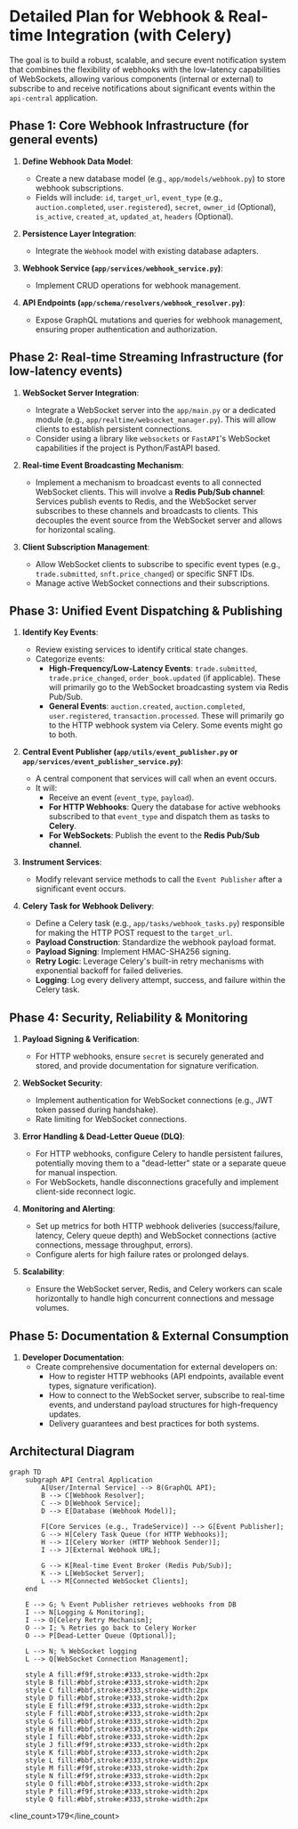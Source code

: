 # Detailed Plan for Webhook & Real-time Integration (with Celery)

The goal is to build a robust, scalable, and secure event notification system that combines the flexibility of webhooks with the low-latency capabilities of WebSockets, allowing various components (internal or external) to subscribe to and receive notifications about significant events within the `api-central` application.

## Phase 1: Core Webhook Infrastructure (for general events)

1.  **Define Webhook Data Model**:
    *   Create a new database model (e.g., `app/models/webhook.py`) to store webhook subscriptions.
    *   Fields will include: `id`, `target_url`, `event_type` (e.g., `auction.completed`, `user.registered`), `secret`, `owner_id` (Optional), `is_active`, `created_at`, `updated_at`, `headers` (Optional).

2.  **Persistence Layer Integration**:
    *   Integrate the `Webhook` model with existing database adapters.

3.  **Webhook Service (`app/services/webhook_service.py`)**:
    *   Implement CRUD operations for webhook management.

4.  **API Endpoints (`app/schema/resolvers/webhook_resolver.py`)**:
    *   Expose GraphQL mutations and queries for webhook management, ensuring proper authentication and authorization.

## Phase 2: Real-time Streaming Infrastructure (for low-latency events)

1.  **WebSocket Server Integration**:
    *   Integrate a WebSocket server into the `app/main.py` or a dedicated module (e.g., `app/realtime/websocket_manager.py`). This will allow clients to establish persistent connections.
    *   Consider using a library like `websockets` or `FastAPI`'s WebSocket capabilities if the project is Python/FastAPI based.

2.  **Real-time Event Broadcasting Mechanism**:
    *   Implement a mechanism to broadcast events to all connected WebSocket clients. This will involve a **Redis Pub/Sub channel**: Services publish events to Redis, and the WebSocket server subscribes to these channels and broadcasts to clients. This decouples the event source from the WebSocket server and allows for horizontal scaling.

3.  **Client Subscription Management**:
    *   Allow WebSocket clients to subscribe to specific event types (e.g., `trade.submitted`, `snft.price_changed`) or specific SNFT IDs.
    *   Manage active WebSocket connections and their subscriptions.

## Phase 3: Unified Event Dispatching & Publishing

1.  **Identify Key Events**:
    *   Review existing services to identify critical state changes.
    *   Categorize events:
        *   **High-Frequency/Low-Latency Events**: `trade.submitted`, `trade.price_changed`, `order_book.updated` (if applicable). These will primarily go to the WebSocket broadcasting system via Redis Pub/Sub.
        *   **General Events**: `auction.created`, `auction.completed`, `user.registered`, `transaction.processed`. These will primarily go to the HTTP webhook system via Celery. Some events might go to both.

2.  **Central Event Publisher (`app/utils/event_publisher.py` or `app/services/event_publisher_service.py`)**:
    *   A central component that services will call when an event occurs.
    *   It will:
        *   Receive an event (`event_type`, `payload`).
        *   **For HTTP Webhooks**: Query the database for active webhooks subscribed to that `event_type` and dispatch them as tasks to **Celery**.
        *   **For WebSockets**: Publish the event to the **Redis Pub/Sub channel**.

3.  **Instrument Services**:
    *   Modify relevant service methods to call the `Event Publisher` after a significant event occurs.

4.  **Celery Task for Webhook Delivery**:
    *   Define a Celery task (e.g., `app/tasks/webhook_tasks.py`) responsible for making the HTTP POST request to the `target_url`.
    *   **Payload Construction**: Standardize the webhook payload format.
    *   **Payload Signing**: Implement HMAC-SHA256 signing.
    *   **Retry Logic**: Leverage Celery's built-in retry mechanisms with exponential backoff for failed deliveries.
    *   **Logging**: Log every delivery attempt, success, and failure within the Celery task.

## Phase 4: Security, Reliability & Monitoring

1.  **Payload Signing & Verification**:
    *   For HTTP webhooks, ensure `secret` is securely generated and stored, and provide documentation for signature verification.

2.  **WebSocket Security**:
    *   Implement authentication for WebSocket connections (e.g., JWT token passed during handshake).
    *   Rate limiting for WebSocket connections.

3.  **Error Handling & Dead-Letter Queue (DLQ)**:
    *   For HTTP webhooks, configure Celery to handle persistent failures, potentially moving them to a "dead-letter" state or a separate queue for manual inspection.
    *   For WebSockets, handle disconnections gracefully and implement client-side reconnect logic.

4.  **Monitoring and Alerting**:
    *   Set up metrics for both HTTP webhook deliveries (success/failure, latency, Celery queue depth) and WebSocket connections (active connections, message throughput, errors).
    *   Configure alerts for high failure rates or prolonged delays.

5.  **Scalability**:
    *   Ensure the WebSocket server, Redis, and Celery workers can scale horizontally to handle high concurrent connections and message volumes.

## Phase 5: Documentation & External Consumption

1.  **Developer Documentation**:
    *   Create comprehensive documentation for external developers on:
        *   How to register HTTP webhooks (API endpoints, available event types, signature verification).
        *   How to connect to the WebSocket server, subscribe to real-time events, and understand payload structures for high-frequency updates.
        *   Delivery guarantees and best practices for both systems.

## Architectural Diagram

```mermaid
graph TD
    subgraph API Central Application
        A[User/Internal Service] --> B(GraphQL API);
        B --> C[Webhook Resolver];
        C --> D[Webhook Service];
        D --> E[Database (Webhook Model)];

        F[Core Services (e.g., TradeService)] --> G[Event Publisher];
        G --> H[Celery Task Queue (for HTTP Webhooks)];
        H --> I[Celery Worker (HTTP Webhook Sender)];
        I --> J[External Webhook URL];

        G --> K[Real-time Event Broker (Redis Pub/Sub)];
        K --> L[WebSocket Server];
        L --> M[Connected WebSocket Clients];
    end

    E --> G; % Event Publisher retrieves webhooks from DB
    I --> N[Logging & Monitoring];
    I --> O[Celery Retry Mechanism];
    O --> I; % Retries go back to Celery Worker
    O --> P[Dead-Letter Queue (Optional)];

    L --> N; % WebSocket logging
    L --> Q[WebSocket Connection Management];

    style A fill:#f9f,stroke:#333,stroke-width:2px
    style B fill:#bbf,stroke:#333,stroke-width:2px
    style C fill:#bbf,stroke:#333,stroke-width:2px
    style D fill:#bbf,stroke:#333,stroke-width:2px
    style E fill:#f9f,stroke:#333,stroke-width:2px
    style F fill:#bbf,stroke:#333,stroke-width:2px
    style G fill:#bbf,stroke:#333,stroke-width:2px
    style H fill:#bbf,stroke:#333,stroke-width:2px
    style I fill:#bbf,stroke:#333,stroke-width:2px
    style J fill:#f9f,stroke:#333,stroke-width:2px
    style K fill:#bbf,stroke:#333,stroke-width:2px
    style L fill:#bbf,stroke:#333,stroke-width:2px
    style M fill:#f9f,stroke:#333,stroke-width:2px
    style N fill:#f9f,stroke:#333,stroke-width:2px
    style O fill:#bbf,stroke:#333,stroke-width:2px
    style P fill:#f9f,stroke:#333,stroke-width:2px
    style Q fill:#bbf,stroke:#333,stroke-width:2px
```
<line_count>179</line_count>

